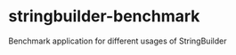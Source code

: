 stringbuilder-benchmark
=======================

Benchmark application for different usages of StringBuilder
